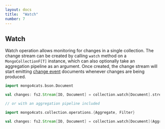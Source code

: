```yaml
---
layout: docs
title:  "Watch"
number: 7
---
```


## Watch

Watch operation allows monitoring for changes in a single collection. The change stream can be created by calling `watch` method on a `MongoCollectionF[T]` instance, 
which can also optionally take an aggregation pipeline as an argument. Once created, the change stream will start emitting [change event](https://docs.mongodb.com/manual/reference/change-events/) documents whenever changes are being produced.

```scala
import mongo4cats.bson.Document

val changes: fs2.Stream[IO, Document] = collection.watch[Document].stream[IO]

// or with an aggregation pipeline included

import mongo4cats.collection.operations.{Aggregate, Filter}

val changes: fs2.Stream[IO, Document] = collection.watch[Document](Aggregate.matchBy(Filter.gte("amount", 100))).stream[IO]
```